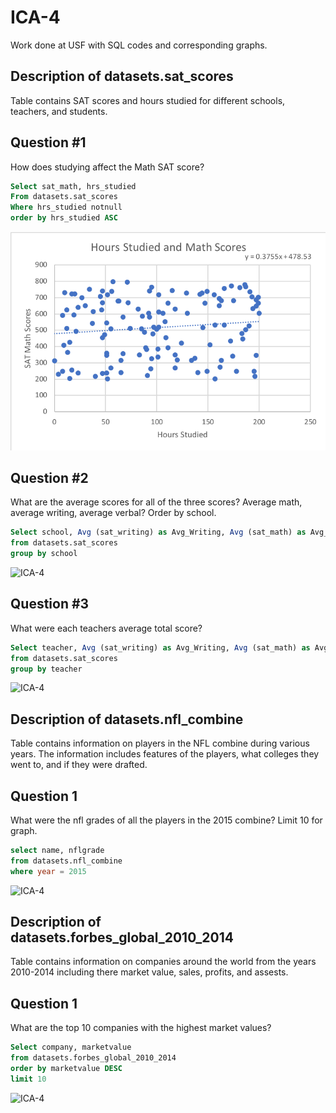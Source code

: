 # ICA-4
Work done at USF with SQL codes and corresponding graphs. 

## Description of datasets.sat_scores
Table contains SAT scores and hours studied for different schools, teachers, and students.

## Question #1
How does studying affect the Math SAT score?

```sql
Select sat_math, hrs_studied
From datasets.sat_scores
Where hrs_studied notnull
order by hrs_studied ASC
```

![ICA-4](Visualizations/Q1graph.png)

## Question #2
What are the average scores for all of the three scores? Average math, average writing, average verbal? Order by school.

```sql
Select school, Avg (sat_writing) as Avg_Writing, Avg (sat_math) as Avg_Math, Avg(sat_verbal) as Avg_Verbal
from datasets.sat_scores
group by school
```

![ICA-4](Vizualizations/Q2graph.png)

## Question #3
What were each teachers average total score?

```sql
Select teacher, Avg (sat_writing) as Avg_Writing, Avg (sat_math) as Avg_Math, Avg(sat_verbal) as Avg_Verbal
from datasets.sat_scores
group by teacher
```

![ICA-4](Vizualizations/Q3graph.png)

## Description of datasets.nfl_combine
Table contains information on players in the NFL combine during various years. The information includes features of the players, what colleges they went to, and if they were drafted.

## Question 1
What were the nfl grades of all the players in the 2015 combine? Limit 10 for graph.

```sql
select name, nflgrade
from datasets.nfl_combine
where year = 2015
```
![ICA-4](Vizualizations/Q4graph.png)

## Description of datasets.forbes_global_2010_2014
Table contains information on companies around the world from the years 2010-2014 including there market value, sales, profits, and assests.

## Question 1
What are the top 10 companies with the highest market values?

```sql
Select company, marketvalue 
from datasets.forbes_global_2010_2014
order by marketvalue DESC
limit 10
```
![ICA-4](Vizualizations/Q5graph.png)





